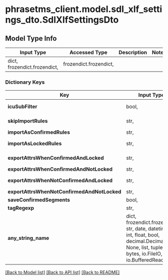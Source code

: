 # phrasetms_client.model.sdl_xlf_settings_dto.SdlXlfSettingsDto

## Model Type Info

| Input Type                   | Accessed Type          | Description | Notes |
| ---------------------------- | ---------------------- | ----------- | ----- |
| dict, frozendict.frozendict, | frozendict.frozendict, |             |

### Dictionary Keys

| Key                                         | Input Type                                                                                                                                  | Accessed Type                                                                           | Description                                                        | Notes      |
| ------------------------------------------- | ------------------------------------------------------------------------------------------------------------------------------------------- | --------------------------------------------------------------------------------------- | ------------------------------------------------------------------ | ---------- |
| **icuSubFilter**                            | bool,                                                                                                                                       | BoolClass,                                                                              | Default: false                                                     | [optional] |
| **skipImportRules**                         | str,                                                                                                                                        | str,                                                                                    | Default: translate&#x3D;no                                         | [optional] |
| **importAsConfirmedRules**                  | str,                                                                                                                                        | str,                                                                                    |                                                                    | [optional] |
| **importAsLockedRules**                     | str,                                                                                                                                        | str,                                                                                    | Default: locked&#x3D;true                                          | [optional] |
| **exportAttrsWhenConfirmedAndLocked**       | str,                                                                                                                                        | str,                                                                                    | Default: locked&#x3D;true                                          | [optional] |
| **exportAttrsWhenConfirmedAndNotLocked**    | str,                                                                                                                                        | str,                                                                                    |                                                                    | [optional] |
| **exportAttrsWhenNotConfirmedAndLocked**    | str,                                                                                                                                        | str,                                                                                    | Default: locked&#x3D;true                                          | [optional] |
| **exportAttrsWhenNotConfirmedAndNotLocked** | str,                                                                                                                                        | str,                                                                                    |                                                                    | [optional] |
| **saveConfirmedSegments**                   | bool,                                                                                                                                       | BoolClass,                                                                              | Default: true                                                      | [optional] |
| **tagRegexp**                               | str,                                                                                                                                        | str,                                                                                    |                                                                    | [optional] |
| **any_string_name**                         | dict, frozendict.frozendict, str, date, datetime, int, float, bool, decimal.Decimal, None, list, tuple, bytes, io.FileIO, io.BufferedReader | frozendict.frozendict, str, BoolClass, decimal.Decimal, NoneClass, tuple, bytes, FileIO | any string name can be used but the value must be the correct type | [optional] |

[[Back to Model list]](../../README.md#documentation-for-models) [[Back to API list]](../../README.md#documentation-for-api-endpoints) [[Back to README]](../../README.md)
